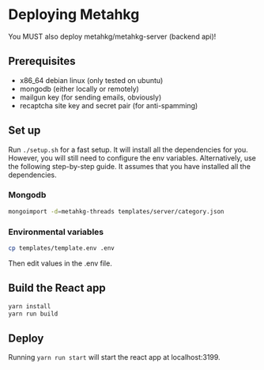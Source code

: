 # Deploying Metahkg

You MUST also deploy metahkg/metahkg-server (backend api)!

## Prerequisites

- x86_64 debian linux (only tested on ubuntu)
- mongodb (either locally or remotely)
- mailgun key (for sending emails, obviously)
- recaptcha site key and secret pair (for anti-spamming)

## Set up

Run `./setup.sh` for a fast setup. It will install all the dependencies for you.
However, you will still need to configure the env variables.
Alternatively, use the following step-by-step guide. It assumes that you have installed all the dependencies.

### Mongodb

```bash
mongoimport -d=metahkg-threads templates/server/category.json
```

### Environmental variables

```bash
cp templates/template.env .env
```

Then edit values in the .env file.

## Build the React app

```bash
yarn install
yarn run build
```

## Deploy
Running  `yarn run start` will start the react app at localhost:3199.
